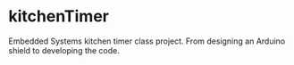 # kitchenTimer
Embedded Systems kitchen timer class project. From designing an Arduino shield to developing the code.
